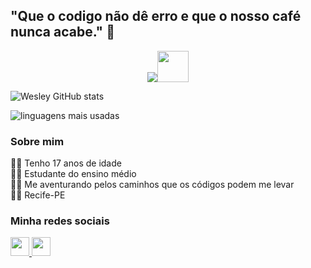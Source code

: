 <h2>"Que o codigo não dê erro e que o nosso café nunca acabe." 🙏</h2>

<div align='center'>
<img src='https://c.tenor.com/NeJfHqkmdMIAAAAi/tux-linux-penguin.gif'></img><img src='https://monophy.com/media/kUGK2fwgL5kTXmzvlC/monophy.gif' width='50'></img>
</div>

![Wesley GitHub stats](https://github-readme-stats.vercel.app/api?username=Wesley-Breno&show_icons=true&theme=midnight-purple)
  
![linguagens mais usadas](https://github-readme-stats.vercel.app/api/top-langs/?username=Wesley-Breno&layout=compact&theme=midnight-purple)

<h3> Sobre mim </h3>

<p>
  👩‍💻 Tenho 17 anos de idade<br>
  👩‍💻 Estudante do ensino médio<br>
  👩‍💻 Me aventurando pelos caminhos que os códigos podem me levar<br>
  👩‍💻 Recife-PE
</p>

<h3>
  Minha redes sociais
</h3>
  
<a href='https://www.linkedin.com/in/wesley-breno-ba2b33208/'  target="_blank">
  <img src='https://cdn-icons-png.flaticon.com/512/174/174857.png' height='30px'<img/>
</a>
<a href='https://www.instagram.com/_wesleybreno_/'  target="_blank">
  <img src='https://upload.wikimedia.org/wikipedia/commons/thumb/a/a5/Instagram_icon.png/1024px-Instagram_icon.png' height='30px'>
</a>

